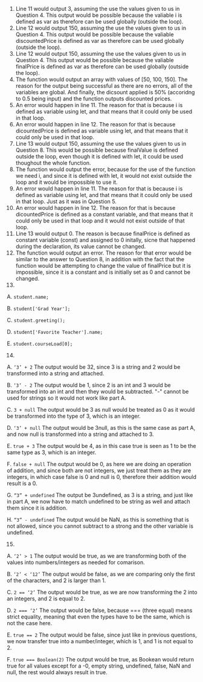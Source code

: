 1. Line 11 would output 3, assuming the use the values given to us in Question 4. This output would be possible because the valiable i is defined as var as therefore can be used globally (outside the loop).
2. Line 12 would output 150, assuming the use the values given to us in Question 4. This output would be possible because the valiable discountedPrice is defined as var as therefore can be used globally (outside the loop).
3. Line 12 would output 150, assuming the use the values given to us in Question 4. This output would be possible because the valiable finalPrice is defined as var as therefore can be used globally (outside the loop).
4. The function would output an array with values of [50, 100, 150]. The reason for the output being successful as there are no errors, all of the variables are global. And finally, the dicsount applied is 50% (accoridng to 0.5 being input) and the function outputs discounted prices.
5. An error would happen in line 11. The reason for that is because i is defined as variable using let, and that means that it could only be used in that loop. 
6. An error would happen in line 12. The reason for that is because dicountedPrice is defined as variable using let, and that means that it could only be used in that loop. 
7. Line 13 would output 150, assuming the use the values given to us in Question 8. This would be possible because finalValue is defined outside the loop, even though it is defined with let, it could be used thoughout the whole function.
8. The function would output the error, because for the use of the function we need i, and since it is defined with let, it would not exist outside the loop and it would be impossible to use it.
9. An error would happen in line 11. The reason for that is because i is defined as variable using let, and that means that it could only be used in that loop. Just as it was in Question 5. 
10. An error would happen in line 12. The reason for that is because dicountedPrice is defined as a constant variable, and that means that it could only be used in that loop and it would not exist outside of that loop. 
11. Line 13 would output 0. The reason is because finalPrice is defined as constant variable (const) and assigned to 0 initally, sicne that happened during the declaration, its value cannot be changed.
12. The function would output an error. The reason for that error would be similar to the answer to Question 8, in addition with the fact that the function would be attempting to change the value of finalPrice but it is impossible, since it is a constant and is initially set as 0 and cannot be changed.
13. 
A. `student.name;`

B. `student['Grad Year'];`

C. `student.greeting();`

D. `student['Favorite Teacher'].name;`

E. `student.courseLoad[0];`

14. 
A. `‘3’ + 2` The output would be 32, since 3 is a string and 2 would be transformed into a string and attached.

B. `‘3’ - 2` The output would be 1, since 2 is an int and 3 would be transformed into an int and then they would be subtracted. "-" cannot be used for strings so it would not work like part A.

C. `3 + null` The output would be 3 as null would be treated as 0 as it would be transformed into the type of 3, which is an integer. 

D. `‘3’ + null` The output would be 3null, as this is the same case as part A, and now null is transformed into a string and attached to 3.

E. `true + 3` The output would be 4, as in this case true is seen as 1 to be the same type as 3, which is an integer.

F. `false + null` The output would be 0, as here we are doing an operation of addition, and since both are not integers, we just treat them as they are integers, in which case false is 0 and null is 0, therefore their addition would result is a 0.

G. `“3” + undefined` The output be 3undefined, as 3 is a string, and just like in part A, we now have to match undefined to be string as well and attach them since it is addition.

H. `“3” - undefined` The output would be NaN, as this is something that is not allowed, since you cannot subtract to a strong and the other variable is undefined.

15.
A. `‘2’ > 1` The output would be true, as we are transforming both of the values into numbers/integers as needed for comarison.

B. `‘2’ < ‘12’` The output would be false, as we are comparing only the first of the characters, and 2 is larger than 1.

C. `2 == ‘2’` The output would be true, as we are now transforming the 2 into an integers, and 2 is equal to 2. 

D. `2 === ‘2’` The output would be false, because === (three equal) means strict equality, meaning that even the types have to be the same, which is not the case here.

E. `true == 2` The output would be false, since just like in previous questions, we now transfer true into a number/integer, which is 1, and 1 is not equal to 2.

F. `true === Boolean(2)` The output would be true, as Bookean would return true for all values except for a -0, empty string, undefined, false, NaN and null, the rest would always result in true. 
